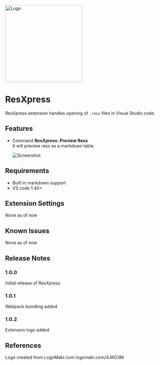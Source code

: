 <img src="https://raw.githubusercontent.com/pmahend1/resxpress/master/images/logo.png" alt="Logo" width="250" height="250">

# ResXpress
ResXpress extension handles opening of `.resx` files in Visual Studio code.

## Features

- Command **ResXpress: Preview Resx**  
  It will preview resx as a markdown table.  

  ![Screenshot](https://raw.githubusercontent.com/pmahend1/resxpress/master/images/screenshot.gif "Preview Resx")  

## Requirements

- Built in markdown support
- VS code 1.40+

## Extension Settings

None as of now

## Known Issues

None as of now 

## Release Notes


### 1.0.0

Initial release of ResXpress

### 1.0.1
Webpack bundling added

### 1.0.2
Extension logo added

## References

Logo created from LogoMakr.com
logomakr.com/4JKO3M